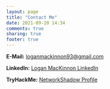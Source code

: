 ```yaml
---
layout: page
title: "Contact Me"
date: 2021-09-20 14:34
comments: true
sharing: true
footer: true
---
```


**E-Mail:** <a href="mailto:loganmackinnon93@gmail.com">loganmackinnon93@gmail.com</a>

**LinkedIn:** <a href="https://www.linkedin.com/in/logan-mackinnon-2b44b9123/">Logan MacKinnon LinkedIn</a>

**TryHackMe:** <a href="https://tryhackme.com/p/networkShadow">NetworkShadow Profile</a>
